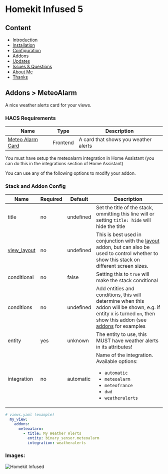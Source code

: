 # Homekit Infused 5

## Content
- [Introduction](../index.md)
- [Installation](../installation.md)
- [Configuration](../configuration.md)
- [Addons](../addons.md)
- [Updates](../updates.md)
- [Issues & Questions](../issues.md)
- [About Me](../about.md)
- [Thanks](../thanks.md)

## Addons > MeteoAlarm

A nice weather alerts card for your views.

### HACS Requirements

| Name | Type  | Description |
|----------------------------------|-------------|---------------------------------------------------------------------------------------------------------------------------------------------------------------------------------------------------------|
| [Meteo Alarm Card](https://github.com/MrBartusek/MeteoalarmCard) | Frontend | A card that shows you weather alerts |

You must have setup the meteoalarm integration in Home Assistant (you can do this in the integrations section of Home Assistant)

You can use any of the following options to modify your addon.

### Stack and Addon Config

| Name | Required | Default | Description |
|----------------------------------|-------------|----------------------|-----------------------------------------------------------------------------------------------------------------------------------------------------------------------------------|
| title | no | undefined | Set the title of the stack, ommitting this line will or setting `title: hide` will hide the title |
| [view_layout](layout.md#view-layout) | no | undefined | This is best used in conjunction with the [layout](layout.md#view-layout) addon, but can also be used to control whether to show this stack on different screen sizes. |
| conditional | no | false | Setting this to `true` will make the stack condtional |
| conditions | no | undefined | Add entities and conditions, this will determine when this addon will be shown, e.g. if entity x is turned `on`, then show this addon (see [addons](../addons.md) for examples |
| entity | yes | unknown | The entity to use, this MUST have weather alerts in its attributes! |
| integration | no | automatic | Name of the integration. Available options: <ul><li>`automatic`</li><li>`meteoalarm`</li><li>`meteofrance`</li><li>`dwd`</li><li>`weatheralerts`</li></ul> |

```yaml
# views.yaml (example)
  my_view:
    addons:
      meteoalarm:
        - title: My Weather Alerts
          entity: binary_sensor.meteoalarm
          integration: weatheralerts
```

### Images:

![Homekit Infused](../images/hki-meteoalarm.png)
